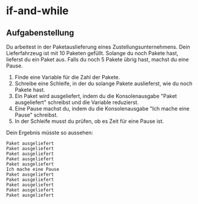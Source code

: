 # if-and-while
## Aufgabenstellung
Du arbeitest in der Paketauslieferung eines Zustellungsunternehmens.
Dein Lieferfahrzeug ist mit 10 Paketen gefüllt. Solange du noch Pakete hast, lieferst du ein Paket aus.
Falls du noch 5 Pakete übrig hast, machst du eine Pause.
1. Finde eine Variable für die Zahl der Pakete.
2. Schreibe eine Schleife, in der du solange Pakete auslieferst, wie du noch Pakete hast.
3. Ein Paket wird ausgeliefert, indem du die Konsolenausgabe "Paket ausgeliefert" schreibst und die Variable reduzierst.
4. Eine Pause machst du, indem du die Konsolenausgabe "Ich mache eine Pause" schreibst.
5. In der Schleife musst du prüfen, ob es Zeit für eine Pause ist.

Dein Ergebnis müsste so aussehen:

    Paket ausgeliefert
    Paket ausgeliefert
    Paket ausgeliefert
    Paket ausgeliefert
    Paket ausgeliefert
    Ich mache eine Pause
    Paket ausgeliefert
    Paket ausgeliefert
    Paket ausgeliefert
    Paket ausgeliefert
    Paket ausgeliefert
